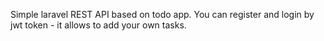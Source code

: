 Simple laravel REST API based on todo app. You can register and login by jwt token - it allows to add your own tasks.
